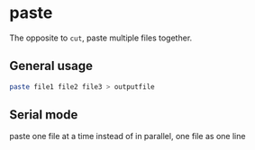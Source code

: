 # paste

The opposite to `cut`, paste multiple files together.

## General usage

```sh
paste file1 file2 file3 > outputfile
```

## Serial mode

paste one file at a time instead of in parallel, one file as one line
